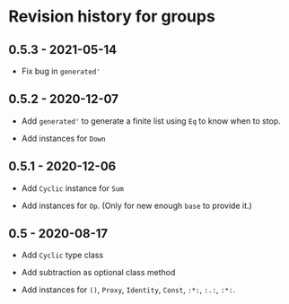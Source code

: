 # Revision history for groups

## 0.5.3 - 2021-05-14

* Fix bug in `generated'`

## 0.5.2 -  2020-12-07

* Add `generated'` to generate a finite list using `Eq` to know when to stop.

* Add instances for `Down`

## 0.5.1 - 2020-12-06

* Add `Cyclic` instance for `Sum`

* Add instances for `Op`.
  (Only for new enough `base` to provide it.)

## 0.5 -  2020-08-17

* Add `Cyclic` type class

* Add subtraction as optional class method

* Add instances for `()`,
  `Proxy`, `Identity`, `Const`,
  `:*:`, `:.:`, `:*:`.
